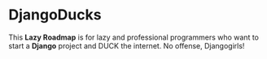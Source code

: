 # DjangoDucks
This **Lazy Roadmap** is for lazy and professional programmers who want to start a **Django** project and DUCK the internet.
No offense, Djangogirls!


